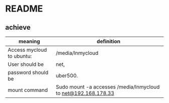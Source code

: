 # README
## achieve

| meaning | definition |
|-----------------|-----------------------|
| Access mycloud to ubuntu: |/media/lnmycloud |
| User should be |net, |
| password should be| uber500. |
| mount command | Sudo mount -a accesses /media/lnmycloud to net@192.168.178.33 |

